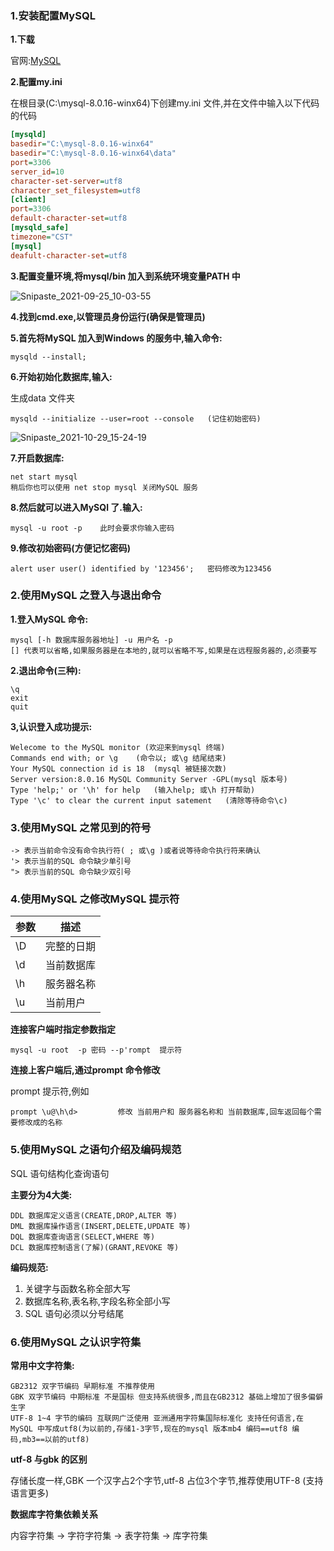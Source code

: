 ### 1.安装配置MySQL

**1.下载**

官网:[MySQL](https://www.mysql.com/)

**2.配置my.ini**

在根目录(C:\mysql-8.0.16-winx64)下创建my.ini 文件,并在文件中输入以下代码的代码

```ini
[mysqld]
basedir="C:\mysql-8.0.16-winx64"
basedir="C:\mysql-8.0.16-winx64\data"
port=3306
server_id=10
character-set-server=utf8
character_set_filesystem=utf8
[client]
port=3306
default-character-set=utf8
[mysqld_safe]
timezone="CST"
[mysql]
deafult-character-set=utf8
```

**3.配置变量环境,将mysql/bin 加入到系统环境变量PATH 中**

![Snipaste_2021-09-25_10-03-55](D:\学习\wanye\PHP\img\Snipaste_2021-09-25_10-03-55.png)

**4.找到cmd.exe,以管理员身份运行(确保是管理员)**

**5.首先将MySQL 加入到Windows 的服务中,输入命令:**

```
mysqld --install;
```

**6.开始初始化数据库,输入:**

生成data 文件夹

```
mysqld --initialize --user=root --console	(记住初始密码)
```

![Snipaste_2021-10-29_15-24-19](D:\学习\wanye\PHP\img\Snipaste_2021-10-29_15-24-19.png)

**7.开启数据库:**

```
net start mysql
稍后你也可以使用 net stop mysql 关闭MySQL 服务
```

**8.然后就可以进入MySQl 了.输入:**

```
mysql -u root -p	此时会要求你输入密码
```

**9.修改初始密码(方便记忆密码)**

```
alert user user() identified by '123456';	密码修改为123456
```

### 2.使用MySQL 之登入与退出命令

**1.登入MySQL 命令:**

```
mysql [-h 数据库服务器地址] -u 用户名 -p	
[] 代表可以省略,如果服务器是在本地的,就可以省略不写,如果是在远程服务器的,必须要写
```

**2.退出命令(三种):**

```
\q
exit
quit
```

**3,认识登入成功提示:**

```
Welecome to the MySQL monitor (欢迎来到mysql 终端)
Commands end with; or \g	(命令以; 或\g 结尾结束)
Your MySQL connection id is 18	(mysql 被链接次数)
Server version:8.0.16 MySQL Community Server -GPL(mysql 版本号)
Type 'help;' or '\h' for help	(输入help; 或\h 打开帮助)
Type '\c' to clear the current input satement	(清除等待命令\c)
```

### 3.使用MySQL 之常见到的符号

```
-> 表示当前命令没有命令执行符( ; 或\g )或者说等待命令执行符来确认
'> 表示当前的SQL 命令缺少单引号
"> 表示当前的SQL 命令缺少双引号
```

### 4.使用MySQL 之修改MySQL 提示符

| 参数 | 描述       |
| ---- | ---------- |
| \D   | 完整的日期 |
| \d   | 当前数据库 |
| \h   | 服务器名称 |
| \u   | 当前用户   |

**连接客户端时指定参数指定**

```
mysql -u root  -p 密码 --p'rompt	提示符
```

**连接上客户端后,通过prompt 命令修改**

prompt 提示符,例如

```
prompt \u@\h\d> 		修改 当前用户和 服务器名称和 当前数据库,回车返回每个需要修改成的名称
```

### 5.使用MySQL 之语句介绍及编码规范

SQL 语句结构化查询语句

**主要分为4大类:**

```
DDL 数据库定义语言(CREATE,DROP,ALTER 等)
DML 数据库操作语言(INSERT,DELETE,UPDATE 等)
DQL 数据库查询语言(SELECT,WHERE 等)
DCL 数据库控制语言(了解)(GRANT,REVOKE 等)
```

**编码规范:**

1. 关键字与函数名称全部大写
2. 数据库名称,表名称,字段名称全部小写
3. SQL 语句必须以分号结尾

### 6.使用MySQL 之认识字符集

**常用中文字符集:**

```
GB2312 双字节编码 早期标准 不推荐使用
GBK 双字节编码 中期标准 不是国标 但支持系统很多,而且在GB2312 基础上增加了很多偏僻生字
UTF-8 1~4 字节的编码 互联网广泛使用 亚洲通用字符集国际标准化 支持任何语言,在MySQL 中写成utf8(为以前的,存储1-3字节,现在的mysql 版本mb4 编码==utf8 编码,mb3==以前的utf8)
```

**utf-8 与gbk 的区别**

存储长度一样,GBK 一个汉字占2个字节,utf-8 占位3个字节,推荐使用UTF-8 (支持语言更多)

**数据库字符集依赖关系**

内容字符集 -> 字符字符集 -> 表字符集 -> 库字符集

